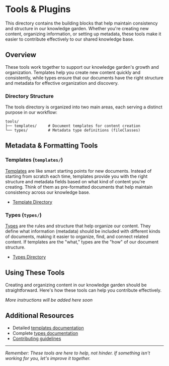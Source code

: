 # Tools & Plugins

This directory contains the building blocks that help maintain consistency and structure in our knowledge garden. Whether you're creating new content, organizing information, or setting up metadata, these tools make it easier to contribute effectively to our shared knowledge base.

## Overview

These tools work together to support our knowledge garden's growth and organization. Templates help you create new content quickly and consistently, while types ensure that our documents have the right structure and metadata for effective organization and discovery.

### Directory Structure

The tools directory is organized into two main areas, each serving a distinct purpose in our workflow:

```
tools/
├── templates/     # Document templates for content creation
└── types/         # Metadata type definitions (fileClasses)
```

## Metadata & Formatting Tools


### Templates (`templates/`)

[Templates](/tools/templates/readme.md) are like smart starting points for new documents. Instead of starting from scratch each time, templates provide you with the right structure and metadata fields based on what kind of content you're creating. Think of them as pre-formatted documents that help maintain consistency across our knowledge base.

- [Template Directory](/tools/templates/readme.md)

### Types (`types/`)

[Types](/tools/types/readme.md) are the rules and structure that help organize our content. They define what information (metadata) should be included with different kinds of documents, making it easier to organize, find, and connect related content. If templates are the "what," types are the "how" of our document structure.

- [Types Directory](/tools/types/readme.md)

## Using These Tools

Creating and organizing content in our knowledge garden should be straightforward. Here's how these tools can help you contribute effectively.

*More instructions will be added here soon*

## Additional Resources

- Detailed [templates documentation](templates/readme.md)
- Complete [types documentation](types/readme.md)
- [Contributing guidelines](../CONTRIBUTING.md)

---

*Remember: These tools are here to help, not hinder. If something isn't working for you, let's improve it together.*
